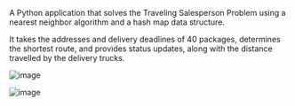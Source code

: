 A Python application that solves the Traveling Salesperson Problem using a nearest neighbor algorithm and a hash map data structure.

It takes the addresses and delivery deadlines of 40 packages, determines the shortest route, and provides status updates, along with the distance travelled by the delivery trucks.

![image](https://user-images.githubusercontent.com/90338393/143685223-8353acae-829b-4d54-b401-25b2d1ba4296.png)

![image](https://user-images.githubusercontent.com/90338393/143685243-756ffaf7-8d5d-43b7-8ef0-c092490ece20.png)


